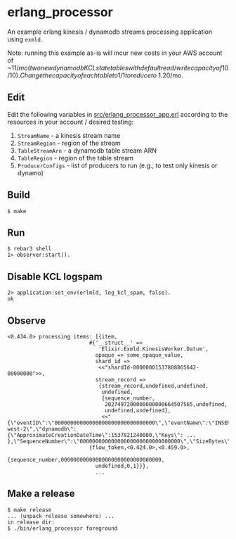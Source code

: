 erlang_processor
=====

An example erlang kinesis / dynamodb streams processing application using `exmld`.

Note: running this example as-is will incur new costs in your AWS account of ~$11/mo (two
new dynamodb KCL state tables with default read/write capacity of 10/10).  Change the
capacity of each table to 1/1 to reduce to ~$1.20/mo.

Edit
-----

 Edit the following variables in
 [src/erlang_processor_app.erl](src/erlang_processor_app.erl)
 according to the resources in your account / desired testing:

  1. `StreamName`      - a kinesis stream name
  2. `StreamRegion`    - region of the stream
  3. `TableStreamArn`  - a dynamodb table stream ARN
  4. `TableRegion`     - region of the table stream
  5. `ProducerConfigs` - list of producers to run (e.g., to test only kinesis or dynamo)

Build
-----

    $ make

Run
-----

    $ rebar3 shell
    1> observer:start().

Disable KCL logspam
-----

    2> application:set_env(erlmld, log_kcl_spam, false).
    ok

Observe
-----

    <0.434.0> processing items: [{item,
                              #{'__struct__' =>
                                 'Elixir.Exmld.KinesisWorker.Datum',
                                opaque => some_opaque_value,
                                shard_id =>
                                 <<"shardId-00000001537808865642-00000000">>,
                                stream_record =>
                                 {stream_record,undefined,undefined,
                                  undefined,
                                  {sequence_number,
                                   2027497200000000000664507565,undefined,
                                   undefined,undefined},
                                  <<"{\"eventID\":\"00000000000000000000000000000000\",\"eventName\":\"INSERT\",\"eventVersion\":\"1.1\",\"eventSource\":\"aws:dynamodb\",\"awsRegion\":\"us-west-2\",\"dynamodb\":{\"ApproximateCreationDateTime\":1537821240000,\"Keys\": ... },\"SequenceNumber\":\"00000000000000000000000000000000\",\"SizeBytes\":1234,\"StreamViewType\":\"KEYS_ONLY\"}}">>}},
                              {flow_token,<0.424.0>,<0.459.0>,
                               {sequence_number,00000000000000000000000000000000,
                                undefined,0,1}}},
                                ...


Make a release
-----

    $ make release
    ... (unpack release somewhere) ...
    in release dir:
    $ ./bin/erlang_processor foreground
